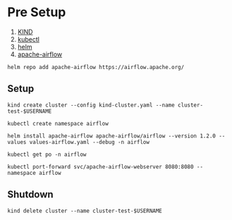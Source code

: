 # Pre Setup

1. [KIND](https://kind.sigs.k8s.io/docs/user/quick-start/#installation)
2. [kubectl](https://kubernetes.io/docs/tasks/tools/)
3. [helm](https://helm.sh/docs/intro/install/)
4. [apache-airflow](https://artifacthub.io/packages/helm/apache-airflow/airflow?modal=install)

```console
helm repo add apache-airflow https://airflow.apache.org/
```

## Setup

```console
kind create cluster --config kind-cluster.yaml --name cluster-test-$USERNAME
```

```console
kubectl create namespace airflow
```

```console
helm install apache-airflow apache-airflow/airflow --version 1.2.0 --values values-airflow.yaml --debug -n airflow
```

```console
kubectl get po -n airflow
```

```console
kubectl port-forward svc/apache-airflow-webserver 8080:8080 --namespace airflow
```

## Shutdown

```console
kind delete cluster --name cluster-test-$USERNAME
```
